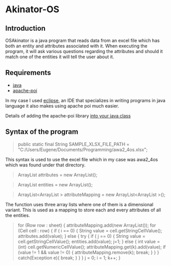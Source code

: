 # Akinator-OS
## Introduction
OSAkinator is a java program that reads data from an excel file which has both an entity and attributes associated with it.
When executing the program, it will ask various questions regarding the attributes and should it match one of the entities it will tell 
the user about it.
## Requirements
- [java](https://www.java.com/en/download/)
- [apache-poi](https://poi.apache.org/)

In my case I used [eclipse](https://www.eclipse.org/), an IDE that specializes in writing programs in java language it also makes using apache poi much easier.


Details of adding the apache-poi library [into your java class](https://www.youtube.com/watch?v=w757wjTiruU)

## Syntax of the program
>    public static final String SAMPLE_XLSX_FILE_PATH = "C:/Users/Eugene/Documents/Programming/awa2_4os.xlsx";

This syntax is used to use the excel file which in my case was awa2_4os which was found under that directory.

>  ArrayList<String> attributes = new ArrayList<String>();
	
>  ArrayList<String> entities = new ArrayList<String>();
	
>  ArrayList<ArrayList<Integer> > attributeMapping = new ArrayList<ArrayList<Integer> >(); 
  
The function uses three array lists where one of them is a dimensional variant. This is used as a mapping to store each and every attributes of all the entities.

>for (Row row : sheet) {
        	attributeMapping.add(new ArrayList<Integer>());
	                for (Cell cell : row) {
	                	if ( i == 0) {
	                	String value = cell.getStringCellValue();
	                	attributes.add(value);
	                	}
	                	else {
	                		try {
	                			if ( j == 0) {
	                				String value = cell.getStringCellValue();
	                				entities.add(value);
	                				j=1;
	                			}
	                			else {
	                				int value = (int) cell.getNumericCellValue();
	                				 attributeMapping.get(k).add(value);
	                				 if (value != 1 && value != 0) {
	                					 attributeMapping.remove(k);
	                					 break;
	                				 }
	                			}
	                		}
	                		catch(Exception e){
	                			break;
	                		}
	                	}
	                }
	                j = 0;
	                i = 1;
	                k++;
>        }
